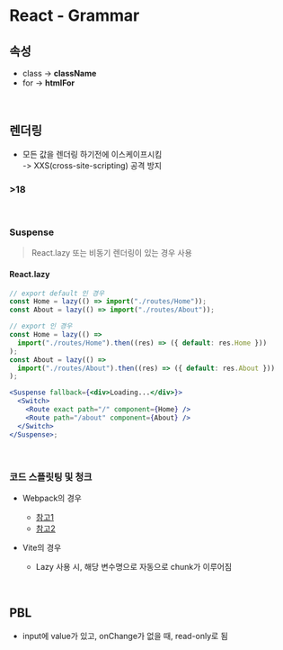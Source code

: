 # React - Grammar

## 속성

- class -> **className**
- for -> **htmlFor**

<br />

## 렌더링

- 모든 값을 렌더링 하기전에 이스케이프시킴\
  -> XXS(cross-site-scripting) 공격 방지

### >18

<br />

### Suspense

> React.lazy 또는 비동기 렌더링이 있는 경우 사용

#### React.lazy

```jsx
// export default 인 경우
const Home = lazy(() => import("./routes/Home"));
const About = lazy(() => import("./routes/About"));

// export 인 경우
const Home = lazy(() =>
  import("./routes/Home").then((res) => ({ default: res.Home }))
);
const About = lazy(() =>
  import("./routes/About").then((res) => ({ default: res.About }))
);

<Suspense fallback={<div>Loading...</div>}>
  <Switch>
    <Route exact path="/" component={Home} />
    <Route path="/about" component={About} />
  </Switch>
</Suspense>;
```

<br />

### 코드 스플릿팅 및 청크

- Webpack의 경우

  - [참고1](https://webpack.js.org/guides/code-splitting/)
  - [참고2](https://www.zerocho.com/category/Webpack/post/58ad4c9d1136440018ba44e7)

- Vite의 경우
  - Lazy 사용 시, 해당 변수명으로 자동으로 chunk가 이루어짐

<br />

## PBL

- input에 value가 있고, onChange가 없을 때, read-only로 됨
